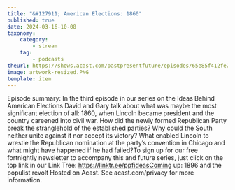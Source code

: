 ```yaml
---
title: "&#127911; American Elections: 1860"
published: true
date: 2024-03-16-10-08
taxonomy:
    category:
        - stream
    tag:
        - podcasts
theurl: https://shows.acast.com/pastpresentfuture/episodes/65e85f412fe2910016e56ecc
image: artwork-resized.PNG
template: item
---
```


Episode summary: In the third episode in our series on the Ideas Behind American Elections David and Gary talk about what was maybe the most significant election of all: 1860, when Lincoln became president and the country careened into civil war. How did the newly formed Republican Party break the stranglehold of the established parties? Why could the South neither unite against it nor accept its victory? What enabled Lincoln to wrestle the Republican nomination at the party&rsquo;s convention in Chicago and what might have happened if he had failed?To sign up for our free fortnightly newsletter to accompany this and future series, just click on the top link in our Link Tree: https://linktr.ee/ppfideasComing up: 1896 and the populist revolt Hosted on Acast. See acast.com/privacy for more information.
